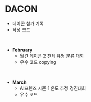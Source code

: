 # DACON
- 데이콘 참가 기록
- 작성 코드
<br>

- **February**
  - 월간 데이콘 2 천체 유형 분류 대회
  - 우수 코드 copying
<br>

- **March** 
  - AI프렌즈 시즌 1 온도 추정 경진대회
  - 우수 코드 
